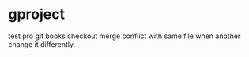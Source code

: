 # gproject

test pro git books
checkout merge conflict with same file when another change it differently.



